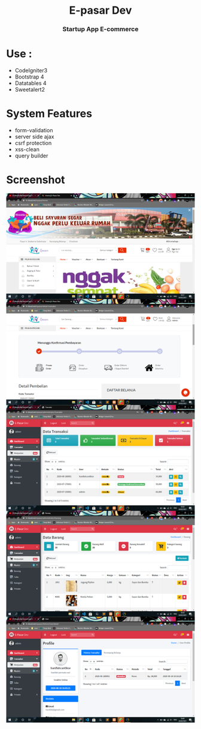 <h1 align="center">E-pasar Dev</h1>
<h3 align="center">Startup App E-commerce</h3>

# Use :
  - CodeIgniter3
  - Bootstrap 4
  - Datatables 4
  - Sweetalert2

# System Features 
  - form-validation
  - server side ajax
  - csrf protection
  - xss-clean
  - query builder
  
# Screenshot

<img align="center" src="/screenshot/Screenshot (60).png" />

<img align="center" src="/screenshot/Screenshot (61).png" />

<img align="center" src="/screenshot/Screenshot (62).png" />

<img align="center" src="/screenshot/Screenshot (63).png" />

<img align="center" src="/screenshot/Screenshot (64).png" />


